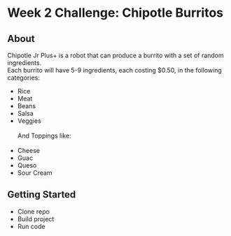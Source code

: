 # Week 2 Challenge: Chipotle Burritos

## About
Chipotle Jr Plus+ is a robot that can produce a burrito with a set of random ingredients.<br>
Each burrito will have 5-9 ingredients, each costing $0.50, in the following categories:
* Rice
* Meat
* Beans
* Salsa
* Veggies<br><br>
And Toppings like:<br><br>
* Cheese
* Guac
* Queso
* Sour Cream

## Getting Started
* Clone repo
* Build project
* Run code
